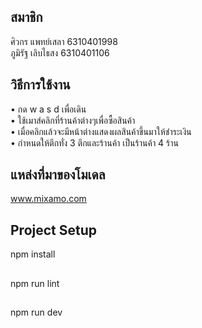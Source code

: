 ## สมาชิก
ศิวกร แพทย์เสลา 6310401998 <br />
ภูมิรัฐ เลิบไธสง 6310401106

## วิธีการใช้งาน
• กด w a s d เพื่อเดิน  <br />
• ใช้เมาส์คลิกที่ร้านค้าต่างๆเพื่อซื้อสินค้า  <br />
• เมื่อคลิกแล้วจะมีหน้าต่างแสดงผลสินค้าขึ้นมาให้ชำระเงิน  <br />
• กำหนดให้ตึกทั่ง 3 ตึกและร้านค้า เป็นร้านค้า 4 ร้าน

## แหล่งที่มาของโมเดล
www.mixamo.com

## Project Setup
npm install 
## 
npm run lint 
## 
npm run dev 
